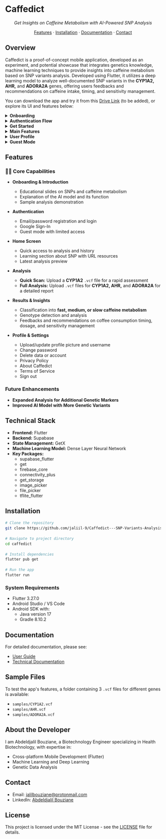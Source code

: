 # Caffedict

<div align="center">
    
*Get Insights on Caffeine Metabolism with AI-Powered SNP Analysis*

[Features](#features) · [Installation](#installation) · [Documentation](#documentation) · [Contact](#contact)

</div>

## Overview

Caffedict is a proof-of-concept mobile application, developed as an experiment, and potential showcase that integrates genetics knowledge, machine learning techniques to provide insights into caffeine metabolism based on SNP variants analysis. Developed using Flutter, it utilizes a deep learning model to analyze well-documented SNP variants in the **CYP1A2, AHR,** and **ADORA2A** genes, offering users feedbacks and recommendations on caffeine intake, timing, and sensitivity management.

You can download the app and try it from this [Drive Link](https://drive.google.com/file/d/1oIX1TCQ2qlgCZyQuZPy-TNOsdKMA0gwn/view) (to be added), or explore its UI and features below:

<details>
<summary><strong>Onboarding</strong></summary>

<div align="center">
  <img src="https://github.com/jaliil-9/Caffedict---SNP-Variants-Analysis-Flutter-App-/blob/master/assets/app_screenshots/onboarding/obn_1.jpg" alt="Onboarding 1" width="150">
  <img src="https://github.com/jaliil-9/Caffedict---SNP-Variants-Analysis-Flutter-App-/blob/master/assets/app_screenshots/onboarding/onb_2.jpg" alt="Onboarding 2" width="150">
  <img src="https://github.com/jaliil-9/Caffedict---SNP-Variants-Analysis-Flutter-App-/blob/master/assets/app_screenshots/onboarding/onb_3.jpg" alt="Onboarding 3" width="150">
</div>

</details>

<details>
<summary><strong>Authentication Flow</strong></summary>

<div align="center">
  <img src="https://github.com/jaliil-9/Caffedict---SNP-Variants-Analysis-Flutter-App-/blob/master/assets/app_screenshots/authentication/auth_gate.jpg" alt="Authentication Gate" width="150">
  <img src="https://github.com/jaliil-9/Caffedict---SNP-Variants-Analysis-Flutter-App-/blob/master/assets/app_screenshots/authentication/login.jpg" alt="Login Screen" width="150">
  <img src="https://github.com/jaliil-9/Caffedict---SNP-Variants-Analysis-Flutter-App-/blob/master/assets/app_screenshots/authentication/register.jpg" alt="Registration Screen" width="150">
</div>

</details>

<details>
<summary><strong>Get Started</strong></summary>

<div align="center">
  <img src="https://github.com/jaliil-9/Caffedict---SNP-Variants-Analysis-Flutter-App-/blob/master/assets/app_screenshots/get_started/intro_1.jpg" alt="Slide 1" width="150">
  <img src="https://github.com/jaliil-9/Caffedict---SNP-Variants-Analysis-Flutter-App-/blob/master/assets/app_screenshots/get_started/intro_2.jpg" alt="Slide 2" width="150">
  <img src="https://github.com/jaliil-9/Caffedict---SNP-Variants-Analysis-Flutter-App-/blob/master/assets/app_screenshots/get_started/intro_3.jpg" alt="Slide 3" width="150">
  <img src="https://github.com/jaliil-9/Caffedict---SNP-Variants-Analysis-Flutter-App-/blob/master/assets/app_screenshots/get_started/intro_sample_result.jpg" alt="Demo Sample Analysis" width="150">
</div>

</details>

<details>
<summary><strong>Main Features</strong></summary>

<div align="center">
  <img src="https://github.com/jaliil-9/Caffedict---SNP-Variants-Analysis-Flutter-App-/blob/master/assets/app_screenshots/home_page/home_page.jpg" alt="Home Dashboard" width="150">
  <img src="https://github.com/jaliil-9/Caffedict---SNP-Variants-Analysis-Flutter-App-/blob/master/assets/app_screenshots/home_page/home_page_light.jpg" alt="Home Dashboard Light" width="150">
  <img src="https://github.com/jaliil-9/Caffedict---SNP-Variants-Analysis-Flutter-App-/blob/master/assets/app_screenshots/analysis_page/new_analysis.jpg" alt="Analysis Options" width="150">
  <img src="https://github.com/jaliil-9/Caffedict---SNP-Variants-Analysis-Flutter-App-/blob/master/assets/app_screenshots/analysis_page/analysis_history.jpg" alt="Analysis History" width="150">
  <img src="https://github.com/jaliil-9/Caffedict---SNP-Variants-Analysis-Flutter-App-/blob/master/assets/app_screenshots/analysis_result/analysis_result.jpg" alt="Analysis Results" width="150">
</div>

</details>

<details>
<summary><strong>User Profile</strong></summary>

<div align="center">
  <img src="https://github.com/jaliil-9/Caffedict---SNP-Variants-Analysis-Flutter-App-/blob/master/assets/app_screenshots/user_login_profile/user_profile.jpg" alt="User Profile" width="150">
  <img src="https://github.com/jaliil-9/Caffedict---SNP-Variants-Analysis-Flutter-App-/blob/master/assets/app_screenshots/user_login_profile/user_profile_light.jpg" alt="User Profile Light" width="150">
</div>

</details>

<details>
<summary><strong>Guest Mode</strong></summary>

<div align="center">
  <img src="https://github.com/jaliil-9/Caffedict---SNP-Variants-Analysis-Flutter-App-/blob/master/assets/app_screenshots/guest_login_profile/guest_profile.jpg" alt="Guest User Profile" width="150">
  <img src="https://github.com/jaliil-9/Caffedict---SNP-Variants-Analysis-Flutter-App-/blob/master/assets/app_screenshots/guest_login_profile/locked_feature.jpg" alt="Guest Locked Feature" width="150">
</div>

</details>

## Features

### 👩‍🔬 Core Capabilities

- **Onboarding & Introduction**
  - Educational slides on SNPs and caffeine metabolism
  - Explanation of the AI model and its function
  - Sample analysis demonstration

- **Authentication**
  - Email/password registration and login
  - Google Sign-In
  - Guest mode with limited access

- **Home Screen**
  - Quick access to analysis and history
  - Learning section about SNP with URL resources
  - Latest analysis preview

- **Analysis**
  - **Quick Scan:** Upload a **CYP1A2** `.vcf` file for a rapid assessment
  - **Full Analysis:** Upload `.vcf` files for **CYP1A2, AHR,** and **ADORA2A** for a detailed report

- **Results & Insights**
  - Classification into **fast, medium, or slow caffeine metabolism**
  - Genotype detection and analysis
  - Feedbacks and recommendations on coffee consumption timing, dosage, and sensitivity management

- **Profile & Settings**
  - Upload/update profile picture and username
  - Change password
  - Delete data or account
  - Privacy Policy
  - About Caffedict
  - Terms of Service
  - Sign out

### Future Enhancements

- **Expanded Analysis for Additional Genetic Markers**
- **Improved AI Model with More Genetic Variants**

## Technical Stack

- **Frontend:** Flutter
- **Backend:** Supabase
- **State Management:** GetX
- **Machine Learning Model:** Dense Layer Neural Network
- **Key Packages:**
  - supabase_flutter
  - get
  - firebase_core
  - connectivity_plus
  - get_storage
  - image_picker
  - file_picker
  - tflite_flutter

## Installation

```bash
# Clone the repository
git clone https://github.com/jaliil-9/Caffedict---SNP-Variants-Analysis-Flutter-App-.git

# Navigate to project directory
cd caffedict

# Install dependencies
flutter pub get

# Run the app
flutter run
```

### System Requirements

- Flutter 3.27.0
- Android Studio / VS Code
- Android SDK with:
  - Java version 17
  - Gradle 8.10.2

## Documentation

For detailed documentation, please see:
- [User Guide](docs/USER_GUIDE.md)
- [Technical Documentation](docs/TECHNICAL.md)

## Sample Files

To test the app's features, a folder containing 3 `.vcf` files for different genes is available:
- `samples/CYP1A2.vcf`
- `samples/AHR.vcf`
- `samples/ADORA2A.vcf`

## About the Developer

I am Abdeldjalil Bouziane, a Biotechnology Engineer specializing in Health Biotechnology, with expertise in:
- Cross-platform Mobile Development (Flutter)
- Machine Learning and Deep Learning
- Genetic Data Analysis

## Contact

- Email: jalilbouziane@protonmail.com
- LinkedIn: [Abdeldjalil Bouziane](https://www.linkedin.com/in/abdeldjalil-bouziane-0a7079288/)

## License

This project is licensed under the MIT License - see the [LICENSE](LICENSE) file for details.

